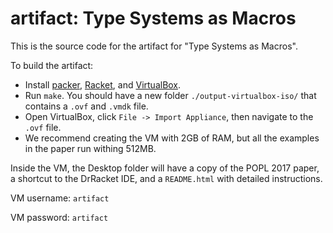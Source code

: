 artifact: Type Systems as Macros
===

This is the source code for the artifact for "Type Systems as Macros".

To build the artifact:
- Install [packer](https://www.packer.io), [Racket](https://racket-lang.org),
  and [VirtualBox](https://www.virtualbox.org/wiki/Downloads).
- Run `make`. You should have a new folder `./output-virtualbox-iso/` that
  contains a `.ovf` and `.vmdk` file.
- Open VirtualBox, click `File -> Import Appliance`, then navigate to the
  `.ovf` file.
- We recommend creating the VM with 2GB of RAM, but all the examples in the
  paper run withing 512MB.

Inside the VM, the Desktop folder will have a copy of the POPL 2017 paper, a
shortcut to the DrRacket IDE, and a `README.html` with detailed instructions.

VM username: `artifact`

VM password: `artifact`

